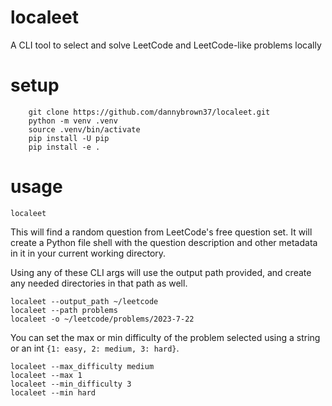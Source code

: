 # localeet
A CLI tool to select and solve LeetCode and LeetCode-like problems locally

# setup

```
    git clone https://github.com/dannybrown37/localeet.git
    python -m venv .venv
    source .venv/bin/activate
    pip install -U pip
    pip install -e .
```

# usage

```
localeet
```

This will find a random question from LeetCode's free question set.
It will create a Python file shell with the question description and
other metadata in it in your current working directory.

Using any of these CLI args will use the output path provided, and
create any needed directories in that path as well.

```
localeet --output_path ~/leetcode
localeet --path problems
localeet -o ~/leetcode/problems/2023-7-22
```

You can set the max or min difficulty of the problem selected using a
string or an int `{1: easy, 2: medium, 3: hard}`.

```
localeet --max_difficulty medium
localeet --max 1
localeet --min_difficulty 3
localeet --min hard
```
